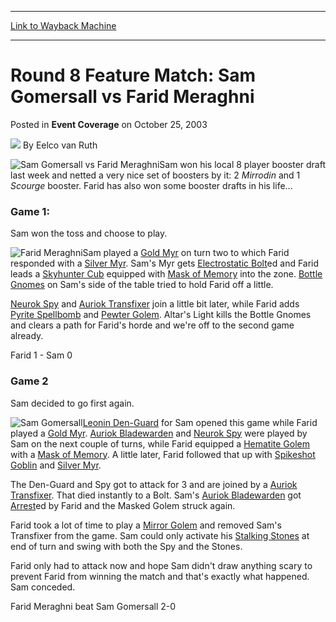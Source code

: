 
---
[Link to Wayback Machine](https://web.archive.org/web/20220119084646/https://magic.wizards.com/en/articles/archive/event-coverage/round-8-feature-match-sam-gomersall-vs-farid-meraghni-2003-10-25)

[_metadata_:author]:- "Eelco van Ruth"
[_metadata_:description]:- "Sam won his local 8 player booster draft last week and netted a very nice set of boosters by it: 2 Mirrodin and 1 Scourge booster. Farid has also won some booster drafts in his life... Game 1:Sam won the toss and choose to play.Sam played a Gold Myr on turn two to which Farid responded with a Silver Myr. Sam's Myr gets Electrostatic Bolted and Farid leads a Skyhunter Cub"
[_metadata_:generator]:- "Drupal 7 (http://drupal.org)"
[_metadata_:node]:- "778956"
[_metadata_:publish_date]:- "2003-10-25"
[_metadata_:source]:- "div-main-content"
[_metadata_:title]:- "Round 8 Feature Match: Sam Gomersall vs Farid Meraghni"
[_metadata_:wayback_capture_timestamp]:- "2022-01-19 08:46:46"
[_metadata_:wayback_raw_url]:- "https://web.archive.org/web/20220119084646id_/https://magic.wizards.com/en/articles/archive/event-coverage/round-8-feature-match-sam-gomersall-vs-farid-meraghni-2003-10-25"
[_metadata_:wayback_url]:- "https://magic.wizards.com/en/articles/archive/event-coverage/round-8-feature-match-sam-gomersall-vs-farid-meraghni-2003-10-25"
---


Round 8 Feature Match: Sam Gomersall vs Farid Meraghni
======================================================



 Posted in **Event Coverage**
 on October 25, 2003 






![](https://media.magic.wizards.com/styles/auth_small/public/generic-avatar-150_98.png)
By Eelco van Ruth











![Sam Gomersall vs Farid Meraghni](https://media.magic.wizards.com/image_legacy_migration/sideboard/images/gplyo03/926.jpg)Sam won his local 8 player booster draft last week and netted a very nice set of boosters by it: 2 *Mirrodin* and 1 *Scourge* booster. Farid has also won some booster drafts in his life... 

### Game 1:

Sam won the toss and choose to play.

![Farid Meraghni](https://media.magic.wizards.com/image_legacy_migration/sideboard/images/gplyo03/927.jpg)Sam played a [Gold Myr](https://gatherer.wizards.com/Pages/Card/Details.aspx?name=Gold+Myr) on turn two to which Farid responded with a [Silver Myr](https://gatherer.wizards.com/Pages/Card/Details.aspx?name=Silver+Myr). Sam's Myr gets [Electrostatic Bolt](https://gatherer.wizards.com/Pages/Card/Details.aspx?name=Electrostatic+Bolt)ed and Farid leads a [Skyhunter Cub](https://gatherer.wizards.com/Pages/Card/Details.aspx?name=Skyhunter+Cub) equipped with [Mask of Memory](https://gatherer.wizards.com/Pages/Card/Details.aspx?name=Mask+of+Memory) into the zone. [Bottle Gnomes](https://gatherer.wizards.com/Pages/Card/Details.aspx?name=Bottle+Gnomes) on Sam's side of the table tried to hold Farid off a little.

[Neurok Spy](https://gatherer.wizards.com/Pages/Card/Details.aspx?name=Neurok+Spy) and [Auriok Transfixer](https://gatherer.wizards.com/Pages/Card/Details.aspx?name=Auriok+Transfixer) join a little bit later, while Farid adds [Pyrite Spellbomb](https://gatherer.wizards.com/Pages/Card/Details.aspx?name=Pyrite+Spellbomb) and [Pewter Golem](https://gatherer.wizards.com/Pages/Card/Details.aspx?name=Pewter+Golem). Altar's Light kills the Bottle Gnomes and clears a path for Farid's horde and we're off to the second game already. 

Farid 1 - Sam 0

### Game 2

Sam decided to go first again.

![Sam Gomersall](https://media.magic.wizards.com/image_legacy_migration/sideboard/images/gplyo03/928.jpg)[Leonin Den-Guard](https://gatherer.wizards.com/Pages/Card/Details.aspx?name=Leonin+Den-Guard) for Sam opened this game while Farid played a [Gold Myr](https://gatherer.wizards.com/Pages/Card/Details.aspx?name=Gold+Myr). [Auriok Bladewarden](https://gatherer.wizards.com/Pages/Card/Details.aspx?name=Auriok+Bladewarden) and [Neurok Spy](https://gatherer.wizards.com/Pages/Card/Details.aspx?name=Neurok+Spy) were played by Sam on the next couple of turns, while Farid equipped a [Hematite Golem](https://gatherer.wizards.com/Pages/Card/Details.aspx?name=Hematite+Golem) with a [Mask of Memory](https://gatherer.wizards.com/Pages/Card/Details.aspx?name=Mask+of+Memory). A little later, Farid followed that up with [Spikeshot Goblin](https://gatherer.wizards.com/Pages/Card/Details.aspx?name=Spikeshot+Goblin) and [Silver Myr](https://gatherer.wizards.com/Pages/Card/Details.aspx?name=Silver+Myr).

The Den-Guard and Spy got to attack for 3 and are joined by a [Auriok Transfixer](https://gatherer.wizards.com/Pages/Card/Details.aspx?name=Auriok+Transfixer). That died instantly to a Bolt. Sam's [Auriok Bladewarden](https://gatherer.wizards.com/Pages/Card/Details.aspx?name=Auriok+Bladewarden) got [Arrest](https://gatherer.wizards.com/Pages/Card/Details.aspx?name=Arrest)ed by Farid and the Masked Golem struck again.

Farid took a lot of time to play a [Mirror Golem](https://gatherer.wizards.com/Pages/Card/Details.aspx?name=Mirror+Golem) and removed Sam's Transfixer from the game. Sam could only activate his [Stalking Stones](https://gatherer.wizards.com/Pages/Card/Details.aspx?name=Stalking+Stones) at end of turn and swing with both the Spy and the Stones.

Farid only had to attack now and hope Sam didn't draw anything scary to prevent Farid from winning the match and that's exactly what happened. Sam conceded.

Farid Meraghni beat Sam Gomersall 2-0







